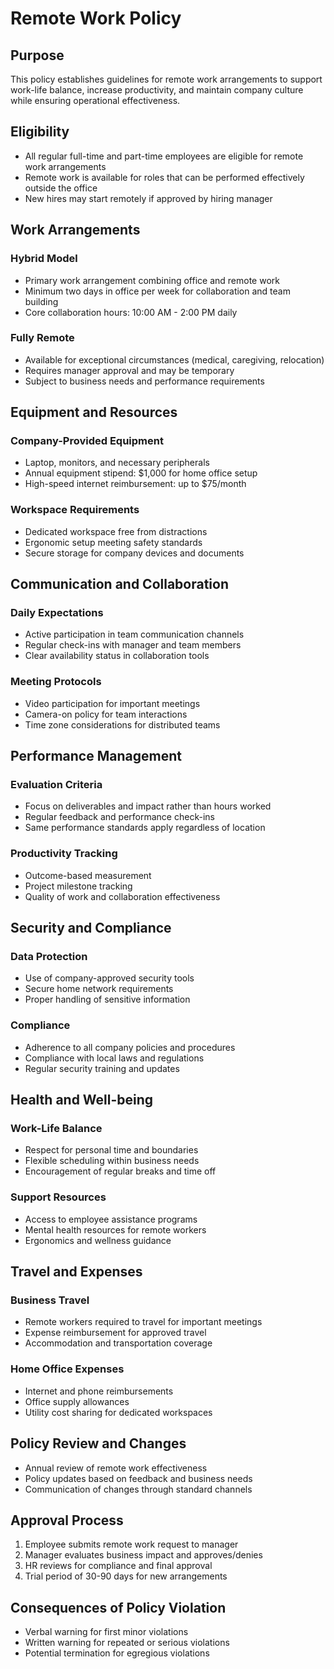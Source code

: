 # Remote Work Policy

## Purpose
This policy establishes guidelines for remote work arrangements to support work-life balance, increase productivity, and maintain company culture while ensuring operational effectiveness.

## Eligibility
- All regular full-time and part-time employees are eligible for remote work arrangements
- Remote work is available for roles that can be performed effectively outside the office
- New hires may start remotely if approved by hiring manager

## Work Arrangements
### Hybrid Model
- Primary work arrangement combining office and remote work
- Minimum two days in office per week for collaboration and team building
- Core collaboration hours: 10:00 AM - 2:00 PM daily

### Fully Remote
- Available for exceptional circumstances (medical, caregiving, relocation)
- Requires manager approval and may be temporary
- Subject to business needs and performance requirements

## Equipment and Resources
### Company-Provided Equipment
- Laptop, monitors, and necessary peripherals
- Annual equipment stipend: $1,000 for home office setup
- High-speed internet reimbursement: up to $75/month

### Workspace Requirements
- Dedicated workspace free from distractions
- Ergonomic setup meeting safety standards
- Secure storage for company devices and documents

## Communication and Collaboration
### Daily Expectations
- Active participation in team communication channels
- Regular check-ins with manager and team members
- Clear availability status in collaboration tools

### Meeting Protocols
- Video participation for important meetings
- Camera-on policy for team interactions
- Time zone considerations for distributed teams

## Performance Management
### Evaluation Criteria
- Focus on deliverables and impact rather than hours worked
- Regular feedback and performance check-ins
- Same performance standards apply regardless of location

### Productivity Tracking
- Outcome-based measurement
- Project milestone tracking
- Quality of work and collaboration effectiveness

## Security and Compliance
### Data Protection
- Use of company-approved security tools
- Secure home network requirements
- Proper handling of sensitive information

### Compliance
- Adherence to all company policies and procedures
- Compliance with local laws and regulations
- Regular security training and updates

## Health and Well-being
### Work-Life Balance
- Respect for personal time and boundaries
- Flexible scheduling within business needs
- Encouragement of regular breaks and time off

### Support Resources
- Access to employee assistance programs
- Mental health resources for remote workers
- Ergonomics and wellness guidance

## Travel and Expenses
### Business Travel
- Remote workers required to travel for important meetings
- Expense reimbursement for approved travel
- Accommodation and transportation coverage

### Home Office Expenses
- Internet and phone reimbursements
- Office supply allowances
- Utility cost sharing for dedicated workspaces

## Policy Review and Changes
- Annual review of remote work effectiveness
- Policy updates based on feedback and business needs
- Communication of changes through standard channels

## Approval Process
1. Employee submits remote work request to manager
2. Manager evaluates business impact and approves/denies
3. HR reviews for compliance and final approval
4. Trial period of 30-90 days for new arrangements

## Consequences of Policy Violation
- Verbal warning for first minor violations
- Written warning for repeated or serious violations
- Potential termination for egregious violations
